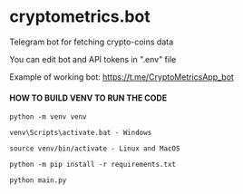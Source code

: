 # cryptometrics.bot

Telegram bot for fetching crypto-coins data

You can edit bot and API tokens in ".env" file

Example of working bot:
https://t.me/CryptoMetricsApp_bot

#### HOW TO BUILD VENV TO RUN THE CODE

```
python -m venv venv
  
venv\Scripts\activate.bat - Windows

source venv/bin/activate - Linux and MacOS
  
python -m pip install -r requirements.txt

python main.py
```
